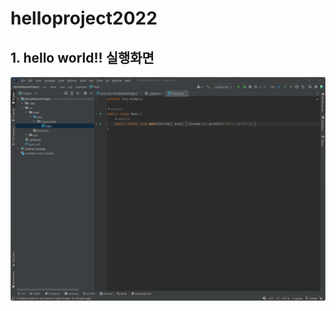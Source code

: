 # helloproject2022

## 1. hello world!! 실행화면

<img 
src='https://github.com/jeeyunryu/helloproject2022/blob/master/screenshots/Screenshot%202022-09-02%20170900.png?raw=true'>
